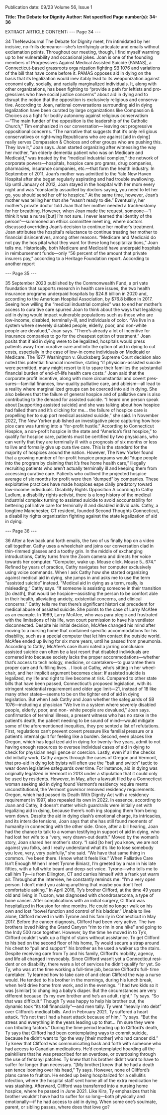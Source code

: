 Publication date: 09/23
Volume 56, Issue 1

**Title: The Debate for Dignity**
**Author:  Not specified**
**Page number(s): 34-36**

EXTRACT ARTICLE CONTENT:
--- Page 34 ---

34
TheNewJournal
The Debate for Dignity
meet, I’m intimidated by her incisive, no-frills 
demeanor—she’s 
terrifyingly 
articulate 
and 
emails without exclamation points. Throughout 
our meeting, though, I find myself warming up to 
her vulnerability and occasional jokes.
Joan is one of the founding members of 
Progressives Against Medical Assisted Suicide 
(PAMAS), a Connecticut-based grassroots orga­
nization fighting SB 1076 and variations of the bill 
that have come before it. PAMAS opposes aid in 
dying on the basis that its legalization would inev­
itably lead to its weaponization against economi­
cally, socially, and racially marginalized individuals. 
It, along with other organizations, has been 
fighting to “provide a path for leftists and pro­
gressives who have social justice concerns” about 
aid in dying and to disrupt the notion that the 
opposition is exclusively religious and conserva­
tive. According to Joan, national conversations 
surrounding aid in dying legalization have been 
curated by large organizations like Compassion 
& Choices as a fight for bodily autonomy against 
religious conservatism—“The main funder of 
the opposition is the leadership of the Catholic 
Church,” Tim emphasized in our conversation—
leaving out progressive oppositional concerns. 
“The narrative that suggests that it’s only reli­
gious conservatives or right-wing Republicans 
who are against [aid in dying] really serves 
Compassion & Choices and other groups who are 
pushing this. They love it,” Joan says. 
Joan started organizing after witnessing the 
way her mother, “an elderly dementia patient who 
was on Medicare and Medicaid,” was treated by 
the “medical industrial complex,” the network of 
corporate powers—hospitals, hospice care pro­
grams, drug companies, pharmacies, insurance 
companies, etc.—that form the health industry.
In September of 2011,  Joan’s mother was 
admitted to the Yale New Haven Hospital after 
she began regularly aspirating and had trouble 
swallowing. Up until January of 2012, Joan stayed 
in the hospital with her mom every night and was 
“constantly assaulted by doctors saying, you need to 
let her go, you should send her off to hospice.” At 
the same time, however, Joan’s mother was telling 
her that she “wasn’t ready to die.”
Eventually, her mother’s private doctor told 
Joan that her mother needed a tracheostomy for 
her breathing. However, when Joan made the 
request,  someone—“I think it was a nurse [but] 
I’m not sure. I never learned the identity of the 
person”—summoned an ethics committee meet­
ing, where doctors discussed overriding Joan’s 
decision to continue her mother’s treatment. Joan 
attributes the hospital’s reluctance to continue 
treating her mother to financial disincentives, 
among other reasons.
“Medicare and Medicaid do not pay the hos­
pital what they want for these long hospitaliza­
tions,” Joan tells me. 
Historically, both Medicare and Medicaid 
have underpaid hospitals in reimbursement 
funds—only “56 percent of the amount that 
private insurers pay,” according to a Heritage 
Foundation report. According to another report 


--- Page 35 ---

35
September 2023
published by the Commonwealth Fund, a pri­
vate foundation that supports research in health­
care issues, the two health insurance programs 
underpaid hospitals by $24.8 billion in 2020 and, 
according to the American Hospital Association, 
by $76.8 billion in 2017. 
Seeing how willing the “medical industrial 
complex” was to end her mother’s access to cura­
tive care spurred Joan to think about the ways that 
legalizing aid in dying would impact vulnerable 
populations such as those who are low-income, 
disabled, terminally-ill, and individuals of color. 
“We live in a system where severely disabled 
people, elderly, poor, and non-white people are 
devalued,” Joan says. “There’s already a lot of 
incentive for insurance companies to go for the 
cheapest option of treatment.”
Joan posits that if aid in dying were to be 
legalized, hospitals would press patients away 
from curative care and into the option of aid in 
dying to cut costs, especially in the case of low-in­
come individuals on Medicaid or Medicare. 
The 1977 Washington v. Glucksberg Supreme 
Court decision also noted this potential financial 
incentive, stating “if physician-assisted suicide 
were permitted, many might resort to it to spare 
their families the substantial financial burden of 
end-of-life health care costs.”
Joan said that the corporate profit incentive, 
along with more circumstantial and covert pres­
sures—familial finances, low-quality palliative care, 
and ableism—all lead to a reality where marginal­
ized groups can be coerced into aid in dying.  She 
also believes that the failure of general hospice 
and of palliative care is also contributing to the 
demand for assisted suicide. 
“I heard one person speak about [supporting 
assisted suicide] and she was talking about how 
hospice had failed them and it’s clicking for me…
the failure of hospice care is propelling her to sup­
port medical assisted suicide,” she said. 
In November 2022, The New Yorker pub­
lished an investigative piece capturing how hos­
pice care was turning into a “for-profit hustle.” 
According to Connecticut Hospice, a non-profit 
hospice in the state and “America’s first hospice,” 
to qualify for hospice care, patients must be 
certified by two physicians, who can verify that 
they are terminally ill with a prognosis of six 
months or less to live and formally give up cura­
tive care. This is the standard for the majority of 
hospices around the nation. However, The New 
Yorker found that a growing number of for-profit 
hospice programs would “dupe people into the 
program by claiming that it’s free home health 
care,” illegally recruiting patients who aren’t 
actually terminally ill and keeping them from 
accessing curative care. Patients who outlived 
the projected hospice average of six months for 
profit were then “dumped” by companies. These 
exploitative practices have made hospices espe­
cially predatory toward low-income individuals. 
Disability Rights Opposition
A
ccording to Cathy Ludlum, a disability 
rights activist, there is a long history of the 
medical industrial complex turning to assisted 
suicide to avoid accountability for bettering pal­
liative care for terminally ill and disabled individ­
uals. Cathy, a longtime Manchester, CT resident, 
founded Second Thoughts Connecticut, a disabil­
ity rights organization fighting against the state 
legalization of aid in dying.


--- Page 36 ---

36
After a few back and forth emails, the two 
of us finally hop on a video call together. Cathy 
uses a wheelchair and joins our conversation clad 
in thin-rimmed glasses and a toothy grin. In the 
middle of exchanging introductions, Cathy turns 
from the Zoom camera and directs her voice 
towards her computer.
“Computer, wake up. Mouse click. Mouse 
5…674.” 
Refined by years of practice, Cathy navigates 
her computer exclusively using voice commands. 
When I ask Cathy how she started organizing 
against medical aid in dying, she jumps in and 
asks me to use the term “assisted suicide” instead. 
“Medical aid in dying as a term, really, is 
misleading,” Cathy says. “If someone is assisting 
someone in their transition [to death], that would 
be hospice—assisting the person to be comfort­
able in their health, alleviating anxiety, existential 
concerns, and clinical concerns.”
Cathy tells me that there’s significant histori­
cal precedent for medical abuse of assisted suicide. 
She points to the case of Larry McAfee as an 
example. In 1989, Larry McAfee, who was para­
plegic and frustrated with the limitations of his 
life, won court permission to have his ventilator 
disconnected. Despite his initial decision, McAfee 
changed his mind after moving to a nursing home 
that contained specific accommodations for his 
disability, such as a special computer that let him 
contact the outside world. McAfee ended up living 
for six more years, until he passed from pneumonia.
According to Cathy, McAfee’s case illumi­
nated a jarring conclusion: assisted suicide can 
often be a last resort that disabled individuals are 
cornered into because society lacks the proper 
accommodations—whether that’s access to tech­
nology, medicine, or caretakers—to guarantee 
them proper care and fulfilling lives. . 
I look at Cathy, who’s sitting in her wheel­
chair, and her implicit argument becomes clear: If 
assisted suicide is legalized, my life and right to live 
become at risk.
Compared to other state bills that have 
been passed, Connecticut’s proposed legislation, 
with its stringent residential requirement and 
older age limit—21, instead of 18 like many other 
states—seems to be on the tighter end of aid in 
dying legislation.
But when I ask Cathy and Joan whether the 
safeguards of SB 1076—including a physician 
“We live in a 
system where 
severely disabled 
people, elderly, 
poor, and non-
white people are 
devalued,” Joan 
says.
confirmation of terminal illness, a present witness 
who has no stake in the patient’s death, the patient 
needing to be sound of mind—would mitigate 
some of the aforementioned inequities, they pre­
sented a list of refutations. First, regulations can’t 
prevent covert pressure like familial pressure or a 
patient’s internal guilt for feeling like a burden. 
Second, even places like Oregon, which has legal­
ized aid in dying for twenty-five years, admit to 
not having enough resources to oversee individual 
cases of aid in dying to check for physician negli­
gence or coercion. Lastly, even if all the checks did 
initially work, Cathy argues through the cases of 
Oregon and Vermont, that pro-aid in dying lob­
byists will often use the “bait and switch” tactic 
to wear down legislative safeguards over time. For 
instance, aid in dying was originally legalized in 
Vermont in 2013 under a stipulation that it could 
only be used by residents. However, in May, after 
a lawsuit filed by a Connecticut woman seeking 
aid in dying found Vermont’s residency require­
ments unconstitutional, the Vermont governor 
removed residency requirements. Oregon, which 
had passed its Death With Dignity Act with a 
residency requirement in 1997, also repealed its 
own in 2022. 
In essence, according to Joan and Cathy, it 
doesn’t matter which guardrails were initially set 
with legalizing aid in dying, because there’s noth­
ing stopping them from being worn down.
Despite the aid in dying clash’s emotional 
charge, its intricacies, and its interside tensions, 
Joan says that she has still found moments of 
humanity in connecting with the other side. 
Once, after a bill hearing, Joan had the chance 
to talk to a woman testifying in support of aid 
in dying, who had lost her wife to a “very, very 
drawn-out death.” Moved by the woman’s story, 
Joan shared her mother’s story. 
“I said [to her] you know, we are not against 
you folks, and I really understand what it’s like to 
lose somebody you love, very, very painfully,” she 
said. “We have that same thing in common. I’ve 
been there. I know what it feels like.”
When Palliative Care Isn’t Enough
W
hen I meet Tyrone Biniarz, I’m greeted 
by a man in his late fifties, with a full white 
beard and deep-set voice. Tyrone—who tells me 
to call him Ty—is from Ellington, CT and carries 
himself with a frank yet warm air. Throughout the 
interview, he constantly reminds me: “I’m a very 
open person. I don’t mind you asking anything 
that maybe you don’t feel comfortable asking.”
In April 2016, Ty’s brother Clifford, at the time 
49 years old and living in Tucson, was diagnosed 
with chondrosarcoma, a type of bone cancer. After 
complications with an initial surgery, Clifford was 
hospitalized in Houston for nine months. He 
could no longer walk on his own and lost “bowel 
function and control of his bladder.” Unable to live 
alone, Clifford moved in with Tyrone and his fam­
ily in Connecticut in May 2017.
Before the cancer diagnosis, Clifford had been 
very active. The two brothers loved hiking the 
Grand Canyon “rim to rim in one hike” and going 
to the Indy 500 race together. However, by the 
time he moved in to Ty’s, Clifford couldn’t walk 
up a flight of stairs without assistance.
To get Clifford to his bed on the second floor 
of his home, Ty would secure a strap around his 
chest to “pull and support” his brother as he used 
a walker up the stairs. Despite receiving care from 
Ty and his family, Clifford’s mobility, agency, and 
life all changed irrevocably. 
Since Clifford wasn’t yet a Connecticut resi­
dent or on disability, there were a lot of services he 
didn’t qualify for yet. So Ty, who was at the time 
working a full-time job, became Clifford’s full-
time caretaker.
Ty learned how to take care of and clean 
Clifford the way a nurse would. He tended to 
his brother in the mornings, during his lunch 
break, when he’d drive home from work, and in 
the evenings. 
“I had two kids so it was [similar] to chang­
ing a baby’s diaper. But the circumstances are very 
different because it’s my own brother and he’s an 
adult, right,” Ty says. “So that was difficult.”
Though Ty was happy to help his brother out, 
the dynamic took “its toll financially”—and men­
tally. Ty went “heavily into debt” over Clifford’s 
medical bills. And in February 2021, Ty suffered a 
heart attack. 
“It’s not that I had a heart attack because of 
him,” Ty says. “But the stress and everything in the 
years leading up to that… I’m sure they were con­
tributing factors.”
During the time period leading up to 
Clifford’s death, Ty says that Clifford had been 
contemplating ways to commit suicide, because 
he didn’t want to “go the way [their mother] 
who had cancer did.” Ty knew that Clifford was 
communicating back and forth with someone 
who had access to Canadian medications. He’d 
contemplated hoarding all the painkillers that 
he was prescribed for an overdose, or overdosing 
through the use of fentanyl patches. Ty knew that 
his brother didn’t want to have to suffer for longer 
than necessary.
“[My brother] knew that he had a death sen­
tence looming over his head,”  Ty says. 
However, none of Clifford’s plans came to 
fruition. He ended up being hospitalized for a 
cellulitis infection, where the hospital staff sent 
home all of the extra medication he was stashing. 
Afterward, Clifford was transferred into a nursing 
home hospice, where he passed in June 2021. 
Like Kira, Ty emphasizes that his brother 
wouldn’t have had to suffer for so long—both 
physically and emotionally—if he had access to 
aid in dying. 
 When some­
one’s soulmate, 
parent, or sibling 
passes, where 
does that 
love go?